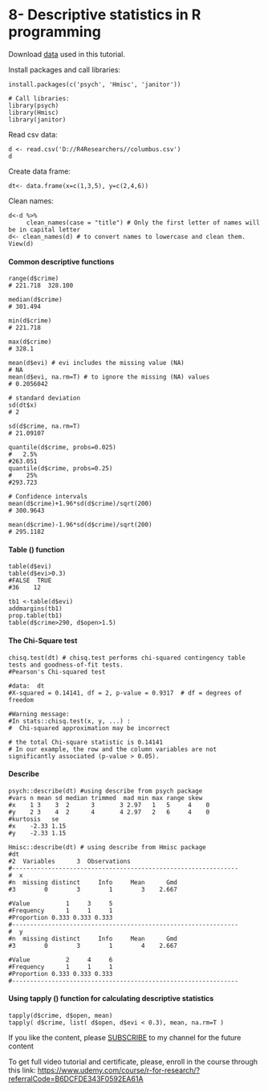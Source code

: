 # 8- Descriptive statistics in R programming

Download  [data](https://github.com/Azad77/py4researchers/blob/main/data/columbus.csv)  used in this tutorial.

Install packages and call libraries:
```
install.packages(c('psych', 'Hmisc', 'janitor'))

# Call libraries:
library(psych)
library(Hmisc)
library(janitor)
```
Read csv data:
```
d <- read.csv('D://R4Researchers//columbus.csv')
d
```
Create data frame:
```
dt<- data.frame(x=c(1,3,5), y=c(2,4,6))
```
Clean names:
```
d<-d %>%
     clean_names(case = "title") # Only the first letter of names will be in capital letter
d<- clean_names(d) # to convert names to lowercase and clean them.
View(d)
```
#### Common descriptive functions
```
range(d$crime)
# 221.718  328.100

median(d$crime)
# 301.494

min(d$crime)
# 221.718

max(d$crime)
# 328.1

mean(d$evi) # evi includes the missing value (NA)
# NA
mean(d$evi, na.rm=T) # to ignore the missing (NA) values
# 0.2056042

# standard deviation
sd(dt$x)
# 2

sd(d$crime, na.rm=T)
# 21.09107

quantile(d$crime, probs=0.025)
#   2.5% 
#263.051 
quantile(d$crime, probs=0.25)
#    25% 
#293.723 

# Confidence intervals
mean(d$crime)+1.96*sd(d$crime)/sqrt(200)
# 300.9643

mean(d$crime)-1.96*sd(d$crime)/sqrt(200)
# 295.1182
```
#### Table () function
```
table(d$evi)
table(d$evi>0.3)
#FALSE  TRUE 
#36    12

tb1 <-table(d$evi)
addmargins(tb1)
prop.table(tb1)
table(d$crime>290, d$open>1.5)
```
#### The Chi-Square test
```
chisq.test(dt) # chisq.test performs chi-squared contingency table tests and goodness-of-fit tests.
#Pearson's Chi-squared test

#data:  dt
#X-squared = 0.14141, df = 2, p-value = 0.9317  # df = degrees of freedom

#Warning message:
#In stats::chisq.test(x, y, ...) :
#  Chi-squared approximation may be incorrect

# the total Chi-square statistic is 0.14141
# In our example, the row and the column variables are not significantly associated (p-value > 0.05).
```

#### Describe
```
psych::describe(dt) #using describe from psych package
#vars n mean sd median trimmed  mad min max range skew
#x    1 3    3  2      3       3 2.97   1   5     4    0
#y    2 3    4  2      4       4 2.97   2   6     4    0
#kurtosis   se
#x    -2.33 1.15
#y    -2.33 1.15

Hmisc::describe(dt) # using describe from Hmisc package
#dt 
#2  Variables      3  Observations
#---------------------------------------------------------------
#  x 
#n  missing distinct     Info     Mean      Gmd 
#3        0        3        1        3    2.667 

#Value          1     3     5
#Frequency      1     1     1
#Proportion 0.333 0.333 0.333
#---------------------------------------------------------------
#  y 
#n  missing distinct     Info     Mean      Gmd 
#3        0        3        1        4    2.667 

#Value          2     4     6
#Frequency      1     1     1
#Proportion 0.333 0.333 0.333
#---------------------------------------------------------------
```

#### Using tapply () function for calculating descriptive statistics
```
tapply(d$crime, d$open, mean)
tapply( d$crime, list( d$open, d$evi < 0.3), mean, na.rm=T )
```
<p>If you like the content, please <a target="_blank" href="https://www.youtube.com/channel/UCpbWlHEqBSnJb6i4UemXQpA?sub_confirmation=1">SUBSCRIBE</a> to my channel for the future content</p>

To get full video tutorial and certificate, please, enroll in the course through this link:
https://www.udemy.com/course/r-for-research/?referralCode=B6DCFDE343F0592EA61A